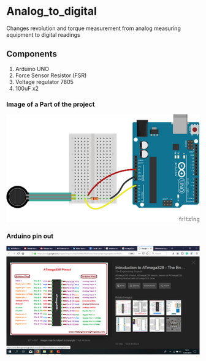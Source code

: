 # Analog_to_digital
Changes revolution and torque measurement from analog measuring equipment to digital readings

## Components
1. Arduino UNO
2. Force Sensor Resistor (FSR)
3. Voltage regulator 7805
4. 100uF x2

### Image of a Part of the project
![part of the project](https://github.com/IamNator/Analog_to_digital/blob/master/public/fritzing_example_bb_2_hJdn0YtrP6.png)

### Arduino pin out
![Arduino pin out](https://github.com/IamNator/Analog_to_digital/blob/master/public/Arduino_pinout.png)
